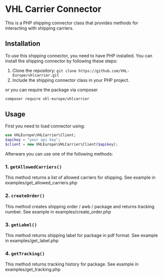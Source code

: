 # VHL Carrier Connector

This is a PHP shipping connector class that provides methods for interacting with shipping carriers.

## Installation

To use this shipping connector, you need to have PHP installed. You can install the shipping connector by following these steps:

1. Clone the repository: `git clone https://github.com/VHL-Europe/vhlcarrier.git`
2. Include the shipping connector class in your PHP project.

or you can require the package via composer
```bash
composer require vhl-europe/vhlcarrier
```

## Usage

First you need to load connector using: 
```php
use VHLEurope\VHLCarrier\Client;
$apikey = "your api key";
$client = new VHLEurope\VHLCarrier\Client($apikey);
```
Afterwars you can use one of the following methods:

### 1. `getAllowedCarriers()`

This method returns a list of allowed carriers for shipping. See example in examples/get_allowed_carriers.php

### 2. `createOrder()`

This method creates shipping order / awb / package and returns tracking number. See example in examples/create_order.php

### 3. `getLabel()`

This method returns shipping label for package in pdf format. See example in examples/get_label.php

### 4. `getTracking()`

This method returns tracking history for package. See example in examples/get_tracking.php

